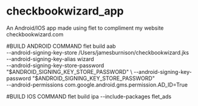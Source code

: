 # checkbookwizard_app
An Android/IOS app made using flet to compliment my website checkbookwizard.com



#BUILD ANDROID COMMAND
flet build aab \
--android-signing-key-store /Users/jamesburnison/checkbookwizard.jks \
--android-signing-key-alias wizard \
--android-signing-key-store-password "$ANDROID_SIGNING_KEY_STORE_PASSWORD" \
--android-signing-key-password "$ANDROID_SIGNING_KEY_STORE_PASSWORD" \
--android-permissions com.google.android.gms.permission.AD_ID=True

#BUILD IOS COMMAND
flet build ipa --include-packages flet_ads
